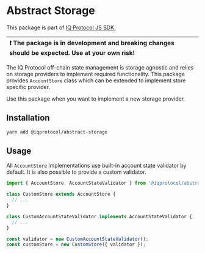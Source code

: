 # Abstract Storage
This package is part of [IQ Protocol JS SDK.](https://github.com/iqlabsorg/iq-sdk-js)

| :exclamation: The package is in development and breaking changes should be expected. Use at your own risk! |
|:------------------------------------------------------------------------------------------------------------------|

The IQ Protocol off-chain state management is storage agnostic and relies on storage providers to implement required functionality.
This package provides `AccountStore` class which can be extended to implement store specific provider.    

Use this package when you want to implement a new storage provider.

## Installation  
```bash
yarn add @iqprotocol/abstract-storage
```

## Usage
All `AccountStore` implementations use built-in account state validator by default. It is also possible to provide a custom validator.
```ts
import { AccountStore, AccountStateValidator } from '@iqprotocol/abstract-storage';

class CustomStore extends AccountStore {
  // ...
}

class CustomAccountStateValidator implements AccountStateValidator {
  // ...
}

const validator = new CustomAccountStateValidator();
const customStore = new CustomStore({ validator });

```
  
